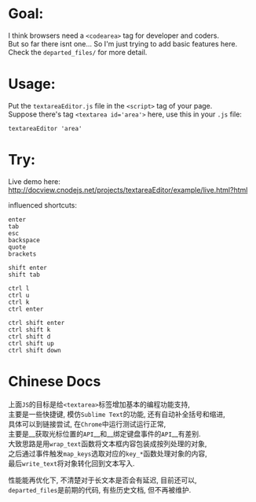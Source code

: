 
Goal:  
==  

I think browsers need a `<codearea>` tag for developer and coders.  
But so far there isnt one... So I'm just trying to add basic features here.  
Check the `departed_files/` for more detail.  

Usage:  
==  

Put the `textareaEditor.js` file in the `<script>` tag of your page.  
Suppose there's tag `<textarea id='area'>` here, use this in your `.js` file:  

    textareaEditor 'area'

Try:  
==  

Live demo here: <http://docview.cnodejs.net/projects/textareaEditor/example/live.html?html>  

influenced shortcuts:

    enter
    tab
    esc
    backspace
    quote
    brackets

    shift enter
    shift tab

    ctrl l
    ctrl u
    ctrl k
    ctrl enter

    ctrl shift enter
    ctrl shift k
    ctrl shift d
    ctrl shift up
    ctrl shift down

Chinese Docs  
===

上面`JS`的目标是给`<textarea>`标签增加基本的编程功能支持,  
主要是一些快捷键, 模仿`Sublime Text`的功能, 还有自动补全括号和缩进,  
具体可以到链接尝试, 在`Chrome`中运行测试运行正常,  
主要是__获取光标位置的`API`__和__绑定键盘事件的`API`__有差别.  
大致思路是用`wrap_text`函数将文本框内容包装成按列处理的对象,  
之后通过事件触发`map_keys`选取对应的`key_*`函数处理对象的内容,  
最后`write_text`将对象转化回到文本写入.  

性能能再优化下, 不清楚对于长文本是否会有延迟, 目前还可以,  
`departed_files`是前期的代码, 有些历史文档, 但不再被维护.  
